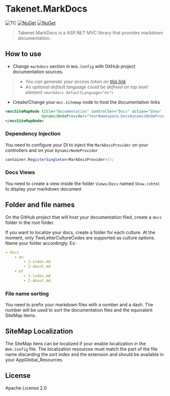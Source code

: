 # Takenet.MarkDocs

![TC](https://take-teamcity1.azurewebsites.net/app/rest/builds/buildType:(id:MarkDocs_Master)/statusIcon) [![NuGet](https://img.shields.io/nuget/dt/Takenet.MarkDocs.svg?style=flat-square)](https://www.nuget.org/packages/Takenet.MarkDocs) [![NuGet](https://img.shields.io/nuget/v/Takenet.MarkDocs.svg?style=flat-square)](https://www.nuget.org/packages/Takenet.MarkDocs)

> Takenet.MarkDocs is a ASP.NET MVC library that provides markdown documentation.

## How to use

 - Change `markdocs` section in `Web.Config` with GitHub project documentation sources.

>  * *You can generate your access token on [this link](https://github.com/settings/tokens)*
>  * *An optional default language could be defined on top level element* `<markdocs defaultLanguage="en">`

 - Create/Change your `mvc.sitemap` node to host the documentation links

```xml
<mvcSiteMapNode title="Documentation" controller="Docs" action="Show"
                dynamicNodeProvider="YourNamespace.DocsDynamicNodeProvider, YourAssembly">
</mvcSiteMapNode>
```

### Dependency Injection

You need to configure your DI to inject the `MarkDocsProvider` on your controllers and on your `DynamicNodeProvider`

```csharp
container.RegisterSingleton<MarkDocsProvider>();
```

### Docs Views

You need to create a view inside the folder `Views/Docs` named `Show.cshtml` to display your markdown document


## Folder and file names

On the GitHub project that will host your documentation filed, create a `docs` folder in the root folder.

If you want to localize your docs, create a folder for each culture.
At the moment, only TweLetterCultureCodes are supported as culture options.
Name your folder accordingly. Ex:

```yaml
- docs
    - en
        - 1-index.md
        - 2-about.md
    - pt
        - 1-index.md
        - 2-about.md
```

### File name sorting

You need to prefix your markdown files with a number and a dash. The number will be used to sort the documentation files and the equivalent SiteMap items.

## SiteMap Localization

The SiteMap itens can be localized if your enable localization in the `Web.Config` file.
The localization resources must match the part of the file name discarding the sort index and the extension and should be available in your AppGlobal_Resources.

## License

Apache License 2.0
